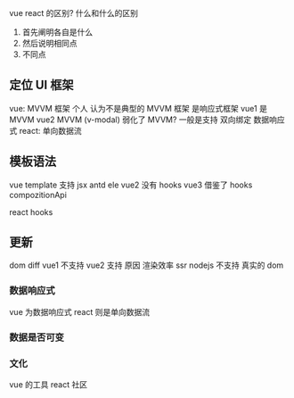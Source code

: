<!--
 * @Author: your name
 * @Date: 2021-06-26 14:41:18
 * @LastEditTime: 2021-07-01 22:21:13
 * @LastEditors: Please set LastEditors
 * @Description: In User Settings Edit
 * @FilePath: /droplets/source/_drafts/vue.md
-->

vue react 的区别? 什么和什么的区别

1. 首先阐明各自是什么
2. 然后说明相同点
3. 不同点

## 定位 UI 框架

vue: MVVM 框架 个人 认为不是典型的 MVVM 框架 是响应式框架 vue1 是 MVVM vue2 MVVM (v-modal) 弱化了 MVVM?
一般是支持 双向绑定 数据响应式
react: 单向数据流

## 模板语法

vue template 支持 jsx antd ele
vue2 没有 hooks vue3 借鉴了 hooks compozitionApi

react hooks

## 更新

dom diff
vue1 不支持 vue2 支持 原因 渲染效率 ssr nodejs 不支持 真实的 dom

### 数据响应式

vue 为数据响应式
react 则是单向数据流

### 数据是否可变

### 文化

vue 的工具 react 社区
